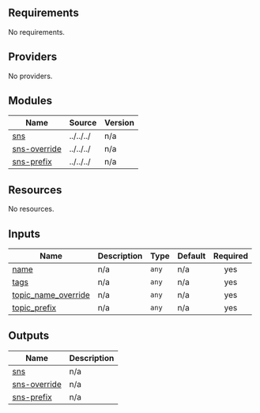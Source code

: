 ## Requirements

No requirements.

## Providers

No providers.

## Modules

| Name | Source | Version |
|------|--------|---------|
| <a name="module_sns"></a> [sns](#module\_sns) | ../../../ | n/a |
| <a name="module_sns-override"></a> [sns-override](#module\_sns-override) | ../../../ | n/a |
| <a name="module_sns-prefix"></a> [sns-prefix](#module\_sns-prefix) | ../../../ | n/a |

## Resources

No resources.

## Inputs

| Name | Description | Type | Default | Required |
|------|-------------|------|---------|:--------:|
| <a name="input_name"></a> [name](#input\_name) | n/a | `any` | n/a | yes |
| <a name="input_tags"></a> [tags](#input\_tags) | n/a | `any` | n/a | yes |
| <a name="input_topic_name_override"></a> [topic\_name\_override](#input\_topic\_name\_override) | n/a | `any` | n/a | yes |
| <a name="input_topic_prefix"></a> [topic\_prefix](#input\_topic\_prefix) | n/a | `any` | n/a | yes |

## Outputs

| Name | Description |
|------|-------------|
| <a name="output_sns"></a> [sns](#output\_sns) | n/a |
| <a name="output_sns-override"></a> [sns-override](#output\_sns-override) | n/a |
| <a name="output_sns-prefix"></a> [sns-prefix](#output\_sns-prefix) | n/a |
